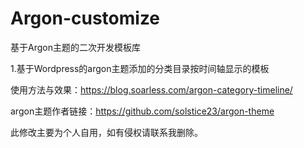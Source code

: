 # Argon-customize
基于Argon主题的二次开发模板库

1.基于Wordpress的argon主题添加的分类目录按时间轴显示的模板
 
使用方法与效果：https://blog.soarless.com/argon-category-timeline/
 
argon主题作者链接：https://github.com/solstice23/argon-theme
 
此修改主要为个人自用，如有侵权请联系我删除。
